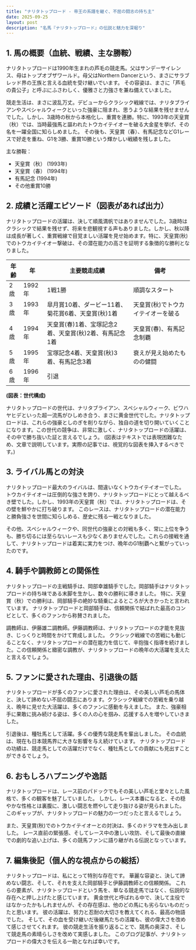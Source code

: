 ```yaml
---
title: "ナリタトップロード - 帝王の系譜を継ぐ、不屈の闘志の持ち主"
date: 2025-09-25
layout: post
description: "名馬『ナリタトップロード』の伝説と魅力を深堀り"
---
```


## 1. 馬の概要（血統、戦績、主な勝鞍）

ナリタトップロードは1990年生まれの芦毛の競走馬。父はサンデーサイレンス、母はトップオブザワールド。母父はNorthern Dancerという、まさにサラブレッド界の王族と言える血統を受け継いでいます。  その容姿は、まさに「芦毛の貴公子」と呼ぶにふさわしく、優雅さと力強さを兼ね備えていました。

競走生活は、まさに波乱万丈。デビューからクラシック戦線では、ナリタブライアンやスペシャルウィークといった強豪に阻まれ、思うような結果を残せませんでした。しかし、3歳時の秋から本格化し、重賞を連勝。特に、1993年の天皇賞（秋）では、当時最強馬と謳われたトウカイテイオーを破る大金星を挙げ、その名を一躍全国に知らしめました。  その後も、天皇賞（春）、有馬記念などG1レースで好走を重ね、G1を3勝、重賞10勝という輝かしい戦績を残しました。

主な勝鞍：

* 天皇賞（秋） (1993年)
* 天皇賞（春） (1994年)
* 有馬記念 (1994年)
* その他重賞10勝


## 2. 成績と活躍エピソード（図表があれば出力）

ナリタトップロードの活躍は、決して順風満帆ではありませんでした。3歳時はクラシックで結果を残せず、将来を悲観視する声もありました。しかし、秋以降は成長が著しく、重賞戦線で目覚ましい活躍を見せ始めます。特に、天皇賞(秋)でのトウカイテイオー撃破は、その潜在能力の高さを証明する象徴的な勝利となりました。

| 年齢 | 年 | 主要競走成績 | 備考 |
|---|---|---|---|
| 2歳 | 1992年 | 1戦1勝 | 順調なスタート |
| 3歳 | 1993年 | 皐月賞10着、ダービー11着、菊花賞6着、天皇賞(秋)1着 | 天皇賞(秋)でトウカイテイオーを破る |
| 4歳 | 1994年 | 天皇賞(春)1着、宝塚記念2着、天皇賞(秋)2着、有馬記念1着 | 天皇賞(春)、有馬記念制覇 |
| 5歳 | 1995年 | 宝塚記念4着、天皇賞(秋)3着、有馬記念3着 | 衰えが見え始めたものの健闘 |
| 6歳 | 1996年 |  引退 |  |


**(図表：世代構成)**

ナリタトップロードの世代は、ナリタブライアン、スペシャルウィーク、ビワハヤヒデといった超一流馬がひしめき合う、まさに黄金世代でした。ナリタトップロードは、これらの強豪としのぎを削りながら、独自の道を切り開いていくことになります。この世代の競争は、非常に激しく、ナリタトップロードの活躍は、その中で勝ち抜いた証と言えるでしょう。  (図表はテキストでは表現困難なため、文章で説明しています。実際の記事では、視覚的な図表を挿入するべきです。)


## 3. ライバル馬との対決

ナリタトップロード最大のライバルは、間違いなくトウカイテイオーでした。  トウカイテイオーは圧倒的な強さを誇り、ナリタトップロードにとって越えるべき壁でした。しかし、1993年の天皇賞（秋）では、ナリタトップロードは、その壁を鮮やかに打ち破ります。  このレースは、ナリタトップロードの潜在能力と勝負強さを世間に知らしめる、歴史に残る一戦となりました。

その他、スペシャルウィークや、同世代の強豪との対戦も多く、常に上位を争うも、勝ち切るには至らないレースも少なくありませんでした。これらの接戦を通して、ナリタトップロードは着実に実力をつけ、晩年のG1制覇へと繋がっていったのです。


## 4. 騎手や調教師との関係性

ナリタトップロードの主戦騎手は、岡部幸雄騎手でした。岡部騎手はナリタトップロードの持ち味である末脚を生かし、数々の勝利に導きました。  特に、天皇賞（秋）での勝利は、岡部騎手の絶妙な騎乗によるところが大きかったと言われています。  ナリタトップロードと岡部騎手は、信頼関係で結ばれた最高のコンビとして、多くのファンから称賛されました。

調教師は、伊藤雄二調教師。伊藤調教師は、ナリタトップロードの才能を見抜き、じっくりと時間をかけて育成しました。  クラシック戦線での苦戦にも動じることなく、ナリタトップロードの潜在能力を信じて、辛抱強く指導を続けました。この信頼関係と緻密な調教が、ナリタトップロードの晩年の大活躍を支えたと言えるでしょう。


## 5. ファンに愛された理由、引退後の話

ナリタトップロードが多くのファンに愛された理由は、その美しい芦毛の馬体と、決して諦めない不屈の闘志にあります。クラシック戦線での苦戦を乗り越え、晩年に見せた大活躍は、多くのファンに感動を与えました。  また、強豪相手に果敢に挑み続ける姿は、多くの人の心を掴み、応援する人を増やしていきました。

引退後は、種牡馬として活躍。多くの優秀な競走馬を輩出しました。  その血統は、現在も日本競馬界に大きな影響を与え続けています。  ナリタトップロードの功績は、競走馬としての活躍だけでなく、種牡馬としての貢献にも見出すことができるでしょう。


## 6. おもしろハプニングや逸話

ナリタトップロードは、レース前のパドックでもその美しい芦毛と堂々とした風格で、多くの観客を魅了していました。  しかし、レース本番になると、その穏やかな性格とは裏腹に、激しい闘志を燃やして走り抜ける姿が見られました。  このギャップが、ナリタトップロードの魅力の一つだったと言えるでしょう。

また、天皇賞(秋)でのトウカイテイオーとの対決は、多くのドラマを生み出しました。  レース直前の緊張感、そしてレース中の激しい攻防、そして最後の直線での劇的な追い上げは、多くの競馬ファンに語り継がれる伝説となっています。


## 7. 編集後記（個人的な視点からの総括）

ナリタトップロードは、私にとって特別な存在です。  華麗な容姿と、決して諦めない闘志、そして、それを支えた岡部騎手と伊藤調教師との信頼関係。  これらの要素が、ナリタトップロードという馬を、単なる競走馬ではなく、伝説的な存在へと押し上げたと感じています。  黄金世代と呼ばれる中で、決して主役ではなかったかもしれませんが、その存在感は、他のどの馬にも劣らないものだったと思います。  彼の活躍は、努力と忍耐の大切さを教えてくれる、最高の物語でした。  そして、その血を受け継いだ後継馬たちの活躍も、彼の偉大さを改めて感じさせてくれます。  彼の競走生活を振り返ることで、競馬の奥深さ、そして競走馬の素晴らしさを改めて実感しました。  このブログ記事が、ナリタトップロードの偉大さを伝える一助となれば幸いです。
